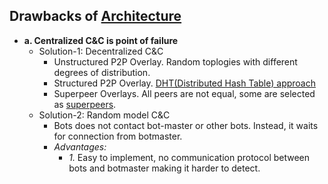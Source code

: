 ## Drawbacks of [Architecture](..)
  - **a. Centralized C&C is point of failure**
    - Solution-1: Decentralized C&C
      - Unstructured P2P Overlay. Random toplogies with different degrees of distribution.
      - Structured P2P Overlay. [DHT(Distributed Hash Table) approach](/System-Design/Scalable/Distributed_Downloading_Systems/BitTorrent)
      - Superpeer Overlays. All peers are not equal, some are selected as [superpeers](/Scalable/Skype).
    - Solution-2: Random model C&C 
      - Bots does not contact bot-master or other bots. Instead, it waits for connection from botmaster.
      - *Advantages:*
        - *1.* Easy to implement, no communication protocol between bots and botmaster making it harder to detect.
